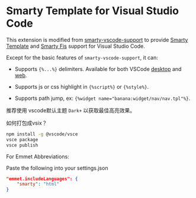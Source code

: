# Smarty Template for Visual Studio Code

This extension is modified from [smarty-vscode-support](https://github.com/aswinkumar863/smarty-vscode-support) to provide [Smarty Template](https://www.smarty.net/) and [Smarty Fis](https://github.com/fex-team/fis3-smarty/) support for Visual Studio Code. 

Except for the basic features of `smarty-vscode-support`, it can:

- Supports `{%...%}` delimiters. Available for both VSCode [desktop](https://code.visualstudio.com/Download) and [web](https://vscode.dev/).

- Supports js or css highlight in `{%script%}` or `{%style%}`.

- Supports path jump, ex: `{%widget name="banana:widget/nav/nav.tpl"%}`.


推荐使用 vscode默认主题 `Dark+` 以获取最佳高亮效果。


如何打包成vsix？

```sh
npm install -g @vscode/vsce
vsce package
vsce publish
```


For Emmet Abbreviations:

Paste the following into your settings.json

```json
"emmet.includeLanguages": {
	"smarty": "html"
}
```
